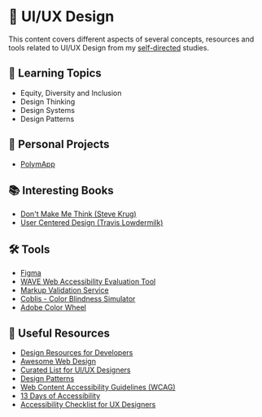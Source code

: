 # 👥 UI/UX Design

This content covers different aspects of several concepts, resources and tools related to UI/UX Design from my [self-directed](https://github.com/DanielBrito/self-learning) studies.

## 📑 Learning Topics

- Equity, Diversity and Inclusion
- Design Thinking
- Design Systems
- Design Patterns

## :rocket: Personal Projects

- [PolymApp](https://github.com/DanielBrito/polymapp)

## 📚 Interesting Books

- [Don't Make Me Think (Steve Krug)](https://www.amazon.com.br/Dont-Make-Think-Revisited-Usability-ebook/dp/B00HJUBRPG)
- [User Centered Design (Travis Lowdermilk)](https://www.amazon.com/User-Centered-Design-Developers-User-Friendly-Applications/dp/1449359809)

## 🛠️ Tools

- [Figma](https://www.figma.com)
- [WAVE Web Accessibility Evaluation Tool](https://wave.webaim.org/)
- [Markup Validation Service](https://validator.w3.org/)
- [Coblis - Color Blindness Simulator](https://www.color-blindness.com/coblis-color-blindness-simulator/)
- [Adobe Color Wheel](https://color.adobe.com/create/color-wheel/)

## 🧰 Useful Resources

- [Design Resources for Developers](https://github.com/DanielBrito/design-resources-for-developers)
- [Awesome Web Design](https://github.com/DanielBrito/awesome-web-design)
- [Curated List for UI/UX Designers](https://github.com/gregjw/ui-ux)
- [Design Patterns](http://ui-patterns.com/patterns)
- [Web Content Accessibility Guidelines (WCAG)](https://www.w3.org/WAI/standards-guidelines/wcag/)
- [13 Days of Accessibility](http://a11ycalendar.kaseybon.com/)
- [Accessibility Checklist for UX Designers](https://treehouse-project-downloads.s3.amazonaws.com/Accessibility-for-UX-Designers/UxDesigner_Checklist_Interactive2.pdf)
